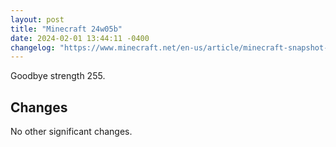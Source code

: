 ```yaml
---
layout: post
title: "Minecraft 24w05b"
date: 2024-02-01 13:44:11 -0400
changelog: "https://www.minecraft.net/en-us/article/minecraft-snapshot-24w05b"
---
```


Goodbye strength 255.

## Changes

No other significant changes.

